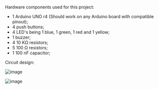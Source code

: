 Hardware components used for this project:

* 1 Arduino UNO r4 (Should work on any Arduino board with compatible pinout);
* 4 push buttons;
* 4 LED's being 1 blue, 1 green, 1 red and 1 yellow;
* 1 buzzer;
* 4 10 KΩ resistors;
* 5 100 Ω resistors;
* 1 100 nF capacitor;

Circuit design:

![image](https://github.com/user-attachments/assets/67555b21-d1f3-4185-9b5b-c85cbcab81e0)

![image](https://github.com/user-attachments/assets/8f7277ef-f41f-4c66-b3ae-b1a42ff37b00)
